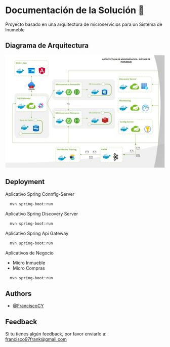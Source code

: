 # Documentación de la Solución 📝  
Proyecto basado en una arquitectura de microservicios para un Sistema de Inumeble

## Diagrama de Arquitectura
![Diagrama de Arquitecrua](https://raw.githubusercontent.com/FranciscoCY/microserviciios-angular/main/Arquitecturas.jpg)

## Deployment  
Aplicativo Spring Connfig-Server

```bash
  mvn spring-boot:run
```  
Aplicativo Spring Discovery Server

```bash
  mvn spring-boot:run
```  
Aplicativo Spring Api Gateway

```bash
  mvn spring-boot:run
```  

Aplicativos de Negocio
- Micro Inmueble
- Micro Compras
```bash
  mvn spring-boot:run
```  

## Authors  
- [@FranciscoCY](https://github.com/FranciscoCY)  
 
## Feedback  
Si tu tienes algún feedback, por favor enviarlo a: francisco97frank@gmail.com 
 
